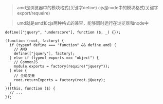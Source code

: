 > amd是浏览器中的模块格式(关键字define)
> cjs是node中的模块格式(关键字export/requeire)

> umd就是amd和cjs两种格式的兼容，能够同时运行在浏览器和node中

```amd
define(["jquery", "underscore"], function ($, _) {});
```


```umd
(function (root, factory) {
  if (typeof define === "function" && define.amd) {
    // AMD
    define(["jquery"], factory);
  } else if (typeof exports === "object") {
    // CommonJS
    module.exports = factory(require("jquery"));
  } else {
    // 全局变量
    root.returnExports = factory(root.jQuery);
  }
})(this, function ($) {
  // ...
});
```